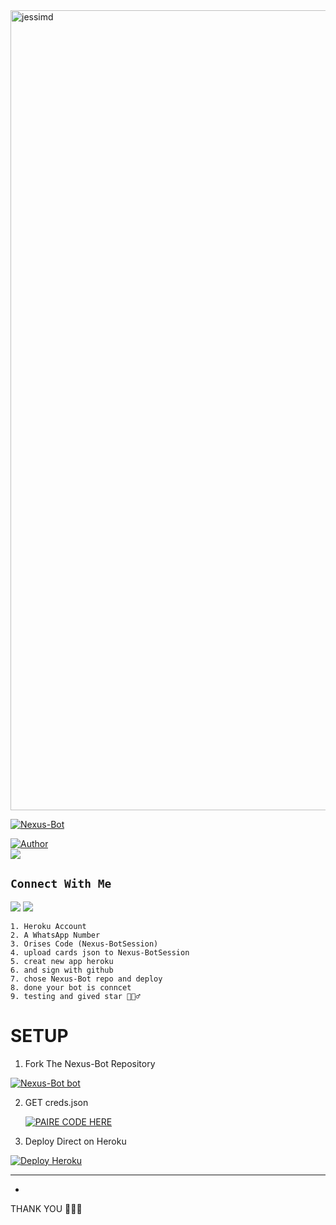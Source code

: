 <img src="https://telegra.ph/file/74d3805aadcd4abcb1c8b.jpg" alt="jessimd" width="1280"/>
</p>



<p align="center">

 <a href="#"><img title="Nexus-Bot" src="https://img.shields.io/badge/Whatshapp BOT-green?colorA=%23ff0000&colorB=%23017e40&style=for-the-badge"></a>

</p>

<p align="center">

<a href="https://github.com/Idrissbop/nexus-bot"><img title="Author" src="https://img.shields.io/badge/AUTHOR-Omar !-green.svg?style=for-the-badge&logo=github"></a>
<br>
<img src="https://komarev.com/ghpvc/?username=Omarcharaf&color=brightgreen" />

</p>



## ```Connect With Me```

<a href="https://api.whatsapp.com/send?phone=212761524771&text=hello+driss"><img src="https://img.shields.io/badge/Connect on WhatsApp-25D366?style=for-the-badge&logo=whatsapp&logoColor=white"></a>
<a href="https://instagram.com/zexx0.2"><img src="https://img.shields.io/badge/Connect on instagram-E4405F?style=for-the-badge&logo=instagram&logoColor=white"></a>






``` 
1. Heroku Account
2. A WhatsApp Number
3. Orises Code (Nexus-BotSession)
4. upload cards json to Nexus-BotSession
5. creat new app heroku
6. and sign with github
7. chose Nexus-Bot repo and deploy
8. done your bot is conncet
9. testing and gived star 🙋🏻‍♂️
```

# SETUP 

1. Fork The Nexus-Bot Repository 
<a href="https://https://github.com/Idrissbop/nexus-bot/fork">
<img title="Nexus-Bot bot"  src="https://img.shields.io/badge/FORK Nexus-Bot-h?color=orange&style=for-the-badge&logo=stackshare"></a>

2. GET creds.json

   <a href='https://replit.com/@aomarcharaf20/Nexus-Bot-CODE' target="_blank"><img alt='PAIRE CODE HERE' src='https://img.shields.io/badge/Session_id-100000?style=for-the-badge&logo=scan&logoColor=white&labelColor=black&color=black'/></a>

 

3. Deploy Direct on Heroku

 <a href='https://dashboard.heroku.com/new-app' target="_blank">
<img alt='Deploy Heroku' src='https://img.shields.io/badge/deploy heroku-000?style=for-the-badge&logo=heroku&logoColor=white'/></a>


-----------

-
THANK YOU 🧚🏼‍♀️
